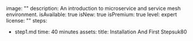 image: ""
description: An introduction to microservice and service mesh environment.
isAvailable: true
isNew: true
isPremium: true
level: expert
license: ""
steps:
  - step1.md
time: 40 minutes
assets: 
title: Installation And First Stepsuk80
